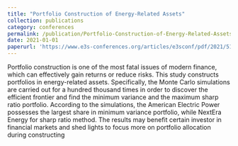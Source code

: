 ```yaml
---
title: "Portfolio Construction of Energy-Related Assets"
collection: publications
category: conferences
permalink: /publication/Portfolio-Construction-of-Energy-Related-Assets
date: 2021-01-01
paperurl: 'https://www.e3s-conferences.org/articles/e3sconf/pdf/2021/51/e3sconf_eilcd2021_01001.pdf'
---
```


Portfolio construction is one of the most fatal issues of modern finance, which can effectively gain returns or reduce risks. This study constructs portfolios in energy-related assets. Specifically, the Monte Carlo
simulations are carried out for a hundred thousand times in order to discover the efficient frontier and find the minimum variance and the maximum sharp ratio portfolio. According to the simulations, the American Electric Power possesses the largest share in minimum variance portfolio, while NextEra Energy for sharp ratio method. The results may benefit certain investor in financial markets and shed lights to focus more on portfolio allocation during constructing
